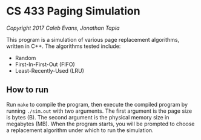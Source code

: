 # CS 433 Paging Simulation

*Copyright 2017 Caleb Evans, Jonathan Tapia*

This program is a simulation of various page replacement algorithms, written in
C++. The algorithms tested include:

- Random
- First-In-First-Out (FIFO)
- Least-Recently-Used (LRU)

## How to run

Run `make` to compile the program, then execute the compiled program by running
`./sim.out` with two arguments. The first argument is the page size is bytes
(B). The second argument is the physical memory size in megabytes (MB). When the
program starts, you will be prompted to choose a replacement algorithm under
which to run the simulation.
